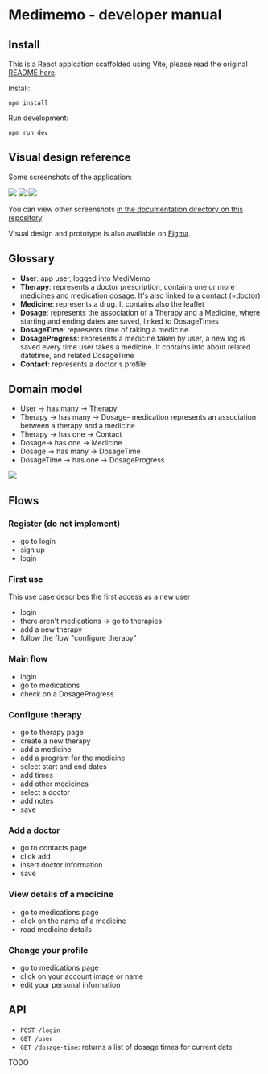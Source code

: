 # Medimemo - developer manual

## Install

This is a React applcation scaffolded using Vite, please read the original [README here](./doc/Vite-README.md).

Install: 

`npm install`

Run development:

`npm run dev`

## Visual design reference

Some screenshots of the application:

![](./doc/screens/Medications-1.png)
![](./doc/screens/My%20therapies-1.png)
![](./doc/screens/Laura%20thompson.png)

You can view other screenshots [in the documentation directory on this repository](./doc/screens/).

Visual design and prototype is also available on [Figma](https://www.figma.com/proto/u3QbbGOEuDUcnEZSngo9EG/Oh---MediMemo-UI?node-id=2-2&node-type=canvas&t=GVyTDEfgoRT1MYiI-1&scaling=scale-down&content-scaling=fixed&page-id=0%3A1&starting-point-node-id=2%3A2).

## Glossary

- **User**: app user, logged into MediMemo
- **Therapy**: represents a doctor prescription, contains one or more medicines and medication dosage. It's also linked to a contact (=doctor)
- **Medicine**: represents a drug. It contains also the leaflet
- **Dosage**: represents the association of a Therapy and a Medicine, where starting and ending dates are saved, linked to DosageTimes
- **DosageTime**: represents time of taking a medicine
- **DosageProgress**: represents a medicine taken by user, a new log is saved every time user takes a medicine. It contains info about related datetime, and related DosageTime
- **Contact**: represents a doctor's profile

## Domain model

- User -> has many -> Therapy
- Therapy -> has many -> Dosage- medication represents an association between a therapy and a medicine
- Therapy -> has one -> Contact
- Dosage-> has one -> Medicine
- Dosage -> has many -> DosageTime
- DosageTime -> has one -> DosageProgress

![](./doc/assets/domain-model.png)

## Flows

### Register (do not implement)

- go to login
- sign up
- login

### First use

This use case describes the first access as a new user

- login
- there aren't medications -> go to therapies
- add a new therapy
- follow the flow "configure therapy"

### Main flow

- login
- go to medications
- check on a DosageProgress

### Configure therapy

- go to therapy page
- create a new therapy
- add a medicine
- add a program for the medicine
- select start and end dates
- add times
- add other medicines
- select a doctor
- add notes
- save

### Add a doctor

- go to contacts page
- click add
- insert doctor information
- save

### View details of a medicine

- go to medications page
- click on the name of a medicine
- read medicine details

### Change your profile

- go to medications page
- click on your account image or name
- edit your personal information

## API

- `POST /login`
- `GET /user`
- `GET /dosage-time`: returns a list of dosage times for current date

TODO